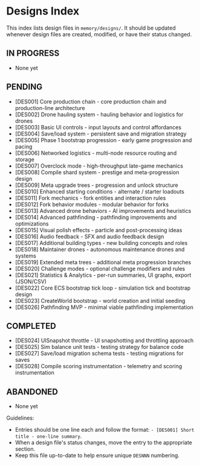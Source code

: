 # Designs Index

This index lists design files in `memory/designs/`. It should be updated whenever design files are created, modified, or have their status changed.

## IN PROGRESS

- None yet

## PENDING

- [DES001] Core production chain - core production chain and production-line architecture
- [DES002] Drone hauling system - hauling behavior and logistics for drones
- [DES003] Basic UI controls - input layouts and control affordances
- [DES004] Save/load system - persistent save and migration strategy
- [DES005] Phase 1 bootstrap progression - early game progression and pacing
- [DES006] Networked logistics - multi-node resource routing and storage
- [DES007] Overclock mode - high-throughput late-game mechanics
- [DES008] Compile shard system - prestige and meta-progression design
- [DES009] Meta upgrade trees - progression and unlock structure
- [DES010] Enhanced starting conditions - alternate / starter loadouts
- [DES011] Fork mechanics - fork entities and interaction rules
- [DES012] Fork behavior modules - modular behavior for forks
- [DES013] Advanced drone behaviors - AI improvements and heuristics
- [DES014] Advanced pathfinding - pathfinding improvements and optimizations
- [DES015] Visual polish effects - particle and post-processing ideas
- [DES016] Audio feedback - SFX and audio feedback design
- [DES017] Additional building types - new building concepts and roles
- [DES018] Maintainer drones - autonomous maintenance drones and systems
- [DES019] Extended meta trees - additional meta progression branches
- [DES020] Challenge modes - optional challenge modifiers and rules
- [DES021] Statistics & Analytics - per-run summaries, UI graphs, export (JSON/CSV)
- [DES022] Core ECS bootstrap tick loop - simulation tick and bootstrap design
- [DES023] CreateWorld bootstrap - world creation and initial seeding
- [DES026] Pathfinding MVP - minimal viable pathfinding implementation

## COMPLETED

- [DES024] UISnapshot throttle - UI snapshotting and throttling approach
- [DES025] Sim balance unit tests - testing strategy for balance code
- [DES027] Save/load migration schema tests - testing migrations for saves
- [DES028] Compile scoring instrumentation - telemetry and scoring instrumentation

## ABANDONED

- None yet

Guidelines:

- Entries should be one line each and follow the format: `- [DES001] Short title - one-line summary`.
- When a design file's status changes, move the entry to the appropriate section.
- Keep this file up-to-date to help ensure unique `DESNNN` numbering.
